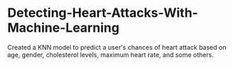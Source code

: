 # Detecting-Heart-Attacks-With-Machine-Learning
Created a KNN model to predict a user's chances of heart attack based on age, gender, cholesterol levels, maximum heart rate, and some others.
